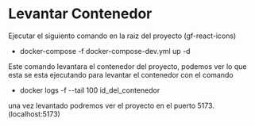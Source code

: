# Levantar Contenedor

Ejecutar el siguiento comando en la raiz del proyecto (gf-react-icons)

- docker-compose -f docker-compose-dev.yml up -d

Este comando levantara el contenedor del proyecto, podemos ver lo que esta se esta ejecutando para levantar el contenedor con el comando

- docker logs -f --tail 100 id_del_contenedor

una vez levantado podremos ver el proyecto en el puerto 5173. (localhost:5173)
